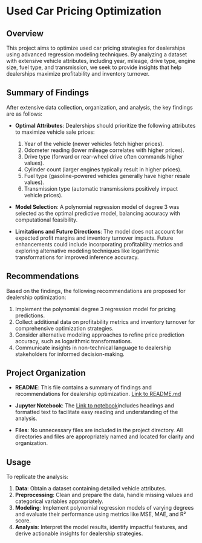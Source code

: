 # Used Car Pricing Optimization

## Overview

This project aims to optimize used car pricing strategies for dealerships using advanced regression modeling techniques. By analyzing a dataset with extensive vehicle attributes, including year, mileage, drive type, engine size, fuel type, and transmission, we seek to provide insights that help dealerships maximize profitability and inventory turnover.

## Summary of Findings

After extensive data collection, organization, and analysis, the key findings are as follows:

- **Optimal Attributes**: Dealerships should prioritize the following attributes to maximize vehicle sale prices:
  1. Year of the vehicle (newer vehicles fetch higher prices).
  2. Odometer reading (lower mileage correlates with higher prices).
  3. Drive type (forward or rear-wheel drive often commands higher values).
  4. Cylinder count (larger engines typically result in higher prices).
  5. Fuel type (gasoline-powered vehicles generally have higher resale values).
  6. Transmission type (automatic transmissions positively impact vehicle prices).

- **Model Selection**: A polynomial regression model of degree 3 was selected as the optimal predictive model, balancing accuracy with computational feasibility.

- **Limitations and Future Directions**: The model does not account for expected profit margins and inventory turnover impacts. Future enhancements could include incorporating profitability metrics and exploring alternative modeling techniques like logarithmic transformations for improved inference accuracy.

## Recommendations

Based on the findings, the following recommendations are proposed for dealership optimization:

1. Implement the polynomial degree 3 regression model for pricing predictions.
2. Collect additional data on profitability metrics and inventory turnover for comprehensive optimization strategies.
3. Consider alternative modeling approaches to refine price prediction accuracy, such as logarithmic transformations.
4. Communicate insights in non-technical language to dealership stakeholders for informed decision-making.

## Project Organization

- **README**: This file contains a summary of findings and recommendations for dealership optimization. [Link to README.md](./README.md)

- **Jupyter Notebook**: The [Link to notebook](./practical_application_II/prompt_II.ipynb)includes headings and formatted text to facilitate easy reading and understanding of the analysis.

- **Files**: No unnecessary files are included in the project directory. All directories and files are appropriately named and located for clarity and organization.

## Usage

To replicate the analysis:

1. **Data**: Obtain a dataset containing detailed vehicle attributes.
2. **Preprocessing**: Clean and prepare the data, handle missing values and categorical variables appropriately.
3. **Modeling**: Implement polynomial regression models of varying degrees and evaluate their performance using metrics like MSE, MAE, and R² score.
4. **Analysis**: Interpret the model results, identify impactful features, and derive actionable insights for dealership strategies.
